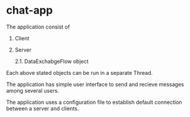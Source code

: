 # chat-app
The application consist of 
1. Client 
2. Server 
    
    2.1. DataExchabgeFlow object
  
Each above stated objects can be run in a separate Thread.

The application has simple user interface to send and recieve messages among several users. 

The application uses a configuration file to establish default connection between a server and clients. 


